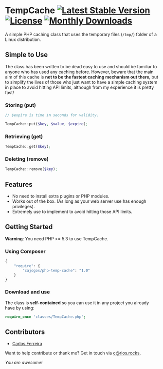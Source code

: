 # TempCache [![Latest Stable Version](https://poser.pugx.org/cajogos/php-temp-cache/v/stable)](https://packagist.org/packages/cajogos/php-temp-cache) [![License](https://poser.pugx.org/cajogos/php-temp-cache/license)](https://packagist.org/packages/cajogos/php-temp-cache) [![Monthly Downloads](https://poser.pugx.org/cajogos/php-temp-cache/d/monthly)](https://packagist.org/packages/cajogos/php-temp-cache)

A simple PHP caching class that uses the temporary files (`/tmp/`) folder of a Linux distribution.

## Simple to Use

The class has been written to be dead easy to use and should be familiar to anyone who has used any caching before. However, beware that the main aim of this cache is **not to be the fastest caching mechanism out there**, but to simplify the lives of those who just want to have a simple caching system in place to avoid hitting API limits, although from my experience it is pretty fast!

### Storing (put)

```php
// $expire is time in seconds for validity.

TempCache::put($key, $value, $expire);
```

### Retrieving (get)

```php
TempCache::get($key);
```

### Deleting (remove)

```php
TempCache::remove($key);
```

## Features

* No need to install extra plugins or PHP modules.
* Works out of the box. (As long as your web server use has enough privileges).
* Extremely use to implement to avoid hitting those API limits.

## Getting Started

**Warning**: You need PHP >= 5.3 to use TempCache.

### Using Composer

```javascript
{
	"require": {
		"cajogos/php-temp-cache": "1.0"
	}
}
```

### Download and use

The class is **self-contained** so you can use it in any project you already have by using:

```php
require_once 'classes/TempCache.php';
```

## Contributors
- [Carlos Ferreira](https://github.com/cajogos)

Want to help contribute or thank me? Get in touch via <c@rlos.rocks>.

_You are awesome!_